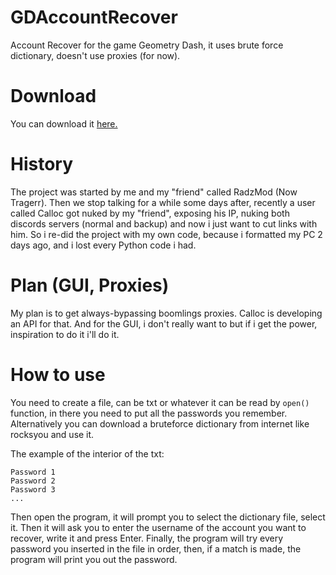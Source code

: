 # GDAccountRecover
Account Recover for the game Geometry Dash, it uses brute force dictionary, doesn't use proxies (for now).

# Download
You can download it [here.](https://github.com/GDAccountRecover/GDAccountRecover/releases)

# History
The project was started by me and my "friend" called RadzMod (Now Tragerr). Then we stop talking for a while some days after, recently a user called Calloc got nuked by my "friend", exposing his IP, nuking both discords servers (normal and backup) and now i just want to cut links with him. So i re-did the project with my own code, because i formatted my PC 2 days ago, and i lost every Python code i had.

# Plan (GUI, Proxies)
My plan is to get always-bypassing boomlings proxies. Calloc is developing an API for that. And for the GUI, i don't really want to but if i get the power, inspiration to do it i'll do it.

# How to use
You need to create a file, can be txt or whatever it can be read by ``open()`` function, in there you need to put all the passwords you remember. Alternatively you can download a bruteforce dictionary from internet like rocksyou and use it.

The example of the interior of the txt:
```
Password 1
Password 2
Password 3
...
```
Then open the program, it will prompt you to select the dictionary file, select it.
Then it will ask you to enter the username of the account you want to recover, write it and press Enter.
Finally, the program will try every password you inserted in the file in order, then, if a match is made, the program will print you out the password.
